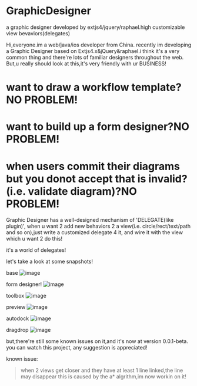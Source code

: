 # GraphicDesigner
a graphic designer developed by extjs4/jquery/raphael.high customizable view bevaviors(delegates)

Hi,everyone.im a web/java/ios developer from China.
recently im developing a Graphic Designer based on Extjs4.x&jQuery&raphael.i think it's a very common thing and 
there're lots of familiar designers throughout the web.
But,u really should look at this,it's very friendly with ur BUSINESS!
  # want to draw a workflow template?NO PROBLEM!
  # want to build up a form designer?NO PROBLEM!
  # when users commit their diagrams but you donot accept that is invalid?(i.e. validate diagram)?NO PROBLEM!
  
Graphic Designer has a well-designed mechanism of 'DELEGATE(like plugin)',
when u want 2 add new behaviors 2 a view(i.e. circle/rect/text/path and so on),just write a customized delegate 4 it,
  and wire it with the view which u want 2 do this!
  
it's a world of delegates!

let's take a look at some snapshots!

base
![image](https://raw.githubusercontent.com/dicolar/GraphicDesigner/master/base.png)

form designer!
![image](https://raw.githubusercontent.com/dicolar/GraphicDesigner/master/form.png)

toolbox
![image](https://raw.githubusercontent.com/dicolar/GraphicDesigner/master/toolbox.png)

preview
![image](https://raw.githubusercontent.com/dicolar/GraphicDesigner/master/preview.png)

autodock
![image](https://raw.githubusercontent.com/dicolar/GraphicDesigner/master/autodock.png)

dragdrop
![image](https://raw.githubusercontent.com/dicolar/GraphicDesigner/master/drag-drop.png)

but,there're still some known issues on it,and it's now at version 0.0.1-beta.
you can watch this project, any suggestion is appreciated!

known issue:
>when 2 views get closer and they have at least 1 line linked,the line may disappear
  this is caused by the a* algrithm,im now workin on it!

